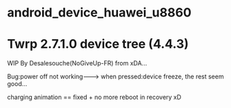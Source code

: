 android_device_huawei_u8860
================================
Twrp 2.7.1.0 device tree (4.4.3)
================================
WIP By Desalesouche(NoGiveUp-FR) from xDA...


Bug:power off not working---> when pressed:device freeze, the rest seem good...

charging animation == fixed + no more reboot in recovery  xD
